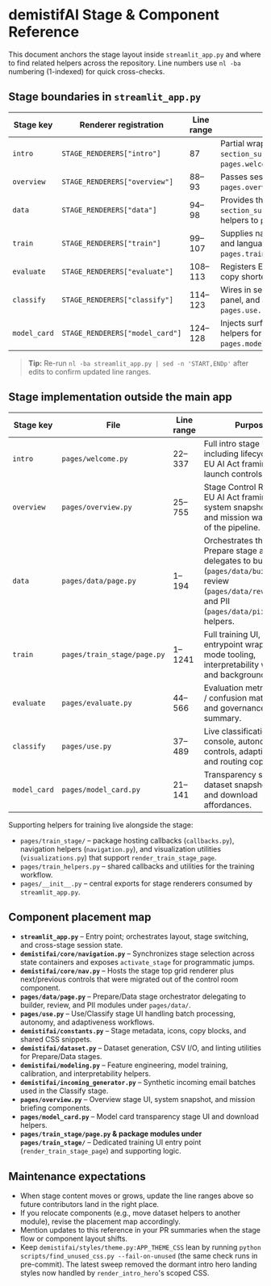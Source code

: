 # demistifAI Stage & Component Reference

This document anchors the stage layout inside `streamlit_app.py` and where to find related helpers across the repository. Line
numbers use `nl -ba` numbering (1-indexed) for quick cross-checks.

## Stage boundaries in `streamlit_app.py`
| Stage key | Renderer registration | Line range | Notes |
| --- | --- | --- | --- |
| `intro` | `STAGE_RENDERERS["intro"]` | 87 | Partial wrapper that injects the shared `section_surface` before dispatching to `pages.welcome.render_intro_stage`. |
| `overview` | `STAGE_RENDERERS["overview"]` | 88–93 | Passes session state and shared helpers into `pages.overview.render_overview_stage`. |
| `data` | `STAGE_RENDERERS["data"]` | 94–98 | Provides the shared `section_surface`/`render_nerd_mode_toggle` helpers to `pages.data.render_data_stage`. |
| `train` | `STAGE_RENDERERS["train"]` | 99–107 | Supplies navigation callbacks, EU AI quote, and language mix helpers to `pages.train_stage.render_train_stage_page`. |
| `evaluate` | `STAGE_RENDERERS["evaluate"]` | 108–113 | Registers Evaluate with shared surfaces and copy shortening helpers. |
| `classify` | `STAGE_RENDERERS["classify"]` | 114–123 | Wires in session state, inbox table, mailbox panel, and adaptiveness synchronisation for `pages.use.render_classify_stage`. |
| `model_card` | `STAGE_RENDERERS["model_card"]` | 124–128 | Injects surface and guidance popover helpers for `pages.model_card.render_model_card_stage`. |

> **Tip:** Re-run `nl -ba streamlit_app.py | sed -n 'START,ENDp'` after edits to confirm updated line ranges.

## Stage implementation outside the main app
| Stage key | File | Line range | Purpose |
| --- | --- | --- | --- |
| `intro` | `pages/welcome.py` | 22–337 | Full intro stage UI including lifecycle hero, EU AI Act framing, and launch controls. |
| `overview` | `pages/overview.py` | 25–755 | Stage Control Room with EU AI Act framing, system snapshot/status, and mission walkthrough of the pipeline. |
| `data` | `pages/data/page.py` | 1–194 | Orchestrates the Prepare stage and delegates to builder (`pages/data/builder.py`), review (`pages/data/review.py`), and PII (`pages/data/pii.py`) helpers. |
| `train` | `pages/train_stage/page.py` | 1–1241 | Full training UI, entrypoint wrapper, nerd mode tooling, interpretability widgets, and background tasks. |
| `evaluate` | `pages/evaluate.py` | 44–566 | Evaluation metrics, ROC / confusion matrix views, and governance summary. |
| `classify` | `pages/use.py` | 37–489 | Live classification console, autonomy controls, adaptiveness, and routing copy. |
| `model_card` | `pages/model_card.py` | 21–141 | Transparency summary, dataset snapshot details, and download affordances. |

Supporting helpers for training live alongside the stage:
- `pages/train_stage/` – package hosting callbacks (`callbacks.py`), navigation helpers (`navigation.py`), and visualization utilities (`visualizations.py`) that support `render_train_stage_page`.
- `pages/train_helpers.py` – shared callbacks and utilities for the training workflow.
- `pages/__init__.py` – central exports for stage renderers consumed by `streamlit_app.py`.

## Component placement map
- **`streamlit_app.py`** – Entry point; orchestrates layout, stage switching, and cross-stage session state.
- **`demistifai/core/navigation.py`** – Synchronizes stage selection across state containers and exposes `activate_stage` for programmatic jumps.
- **`demistifai/core/nav.py`** – Hosts the stage top grid renderer plus next/previous controls that were migrated out of the control room component.
- **`pages/data/page.py`** – Prepare/Data stage orchestrator delegating to builder, review, and PII modules under `pages/data/`.
- **`pages/use.py`** – Use/Classify stage UI handling batch processing, autonomy, and adaptiveness workflows.
- **`demistifai/constants.py`** – Stage metadata, icons, copy blocks, and shared CSS snippets.
- **`demistifai/dataset.py`** – Dataset generation, CSV I/O, and linting utilities for Prepare/Data stages.
- **`demistifai/modeling.py`** – Feature engineering, model training, calibration, and interpretability helpers.
- **`demistifai/incoming_generator.py`** – Synthetic incoming email batches used in the Classify stage.
- **`pages/overview.py`** – Overview stage UI, system snapshot, and mission briefing components.
- **`pages/model_card.py`** – Model card transparency stage UI and download helpers.
- **`pages/train_stage/page.py` & package modules under `pages/train_stage/`** – Dedicated training UI entry point (`render_train_stage_page`) and supporting logic.

## Maintenance expectations
- When stage content moves or grows, update the line ranges above so future contributors land in the right place.
- If you relocate components (e.g., move dataset helpers to another module), revise the placement map accordingly.
- Mention updates to this reference in your PR summaries when the stage flow or component layout shifts.
- Keep `demistifai/styles/theme.py:APP_THEME_CSS` lean by running `python scripts/find_unused_css.py --fail-on-unused` (the same check runs in pre-commit). The latest sweep removed the dormant intro hero landing styles now handled by `render_intro_hero`'s scoped CSS.
